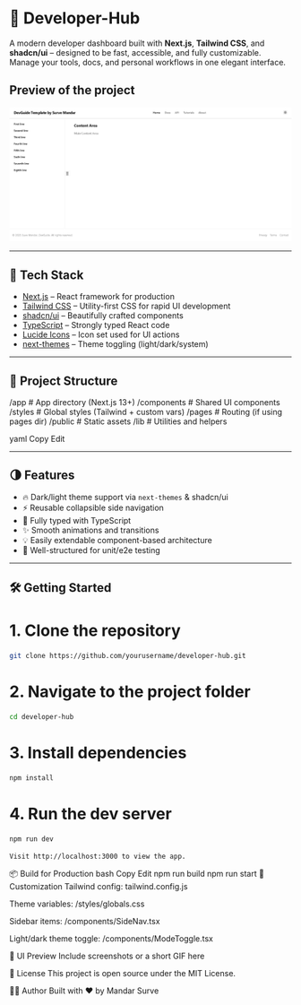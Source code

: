 # 🧠 Developer-Hub

A modern developer dashboard built with **Next.js**, **Tailwind CSS**, and **shadcn/ui** – designed to be fast, accessible, and fully customizable. Manage your tools, docs, and personal workflows in one elegant interface.


## Preview of the project
![screenshot](./public/preview-image3.png)



---

## 🚀 Tech Stack

- [Next.js](https://nextjs.org/) – React framework for production
- [Tailwind CSS](https://tailwindcss.com/) – Utility-first CSS for rapid UI development
- [shadcn/ui](https://ui.shadcn.com/) – Beautifully crafted components
- [TypeScript](https://www.typescriptlang.org/) – Strongly typed React code
- [Lucide Icons](https://lucide.dev/) – Icon set used for UI actions
- [next-themes](https://github.com/pacocoursey/next-themes) – Theme toggling (light/dark/system)

---

## 📂 Project Structure

/app # App directory (Next.js 13+) /components # Shared UI components /styles # Global styles (Tailwind + custom vars) /pages # Routing (if using pages dir) /public # Static assets /lib # Utilities and helpers

yaml
Copy
Edit

---
## 🌗 Features

- 🔥 Dark/light theme support via `next-themes` & shadcn/ui
- ⚡ Reusable collapsible side navigation
- 🧩 Fully typed with TypeScript
- ✨ Smooth animations and transitions
- 💡 Easily extendable component-based architecture
- 🧪 Well-structured for unit/e2e testing

---

## 🛠️ Getting Started


# 1. Clone the repository
```bash
git clone https://github.com/yourusername/developer-hub.git

```
# 2. Navigate to the project folder
```bash
cd developer-hub
```
# 3. Install dependencies
```bash
npm install
```
# 4. Run the dev server
```bash
npm run dev

```
```bash
Visit http://localhost:3000 to view the app.
```
📦 Build for Production
bash
Copy
Edit
npm run build
npm run start
🔧 Customization
Tailwind config: tailwind.config.js

Theme variables: /styles/globals.css

Sidebar items: /components/SideNav.tsx

Light/dark theme toggle: /components/ModeToggle.tsx

📸 UI Preview
Include screenshots or a short GIF here

📄 License
This project is open source under the MIT License.

🙋‍♂️ Author
Built with ❤️ by Mandar Surve

